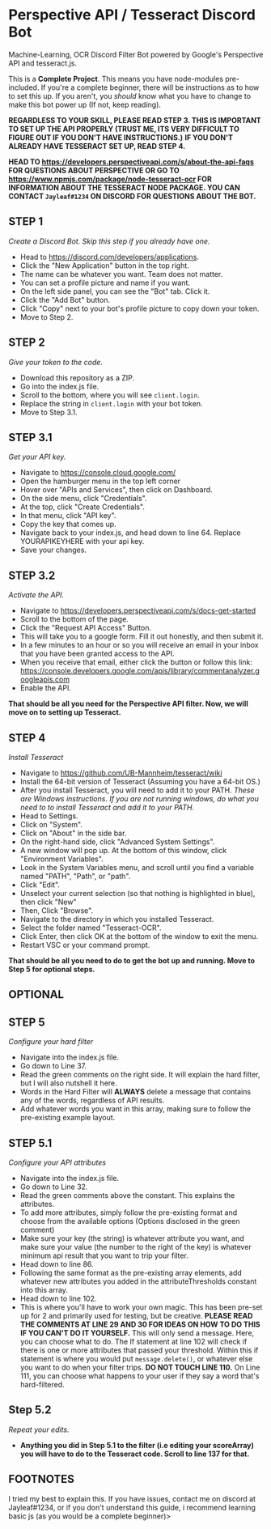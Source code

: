 # Perspective API / Tesseract Discord Bot
Machine-Learning, OCR Discord Filter Bot powered by Google's Perspective API and tesseract.js.

This is a **Complete Project**. This means you have node-modules pre-included. If you're a complete beginner, there will be instructions
as to how to set this up. If you aren't, you *should* know what you have to change to make this bot power up (If not, keep reading).

**REGARDLESS TO YOUR SKILL, PLEASE READ STEP 3. THIS IS IMPORTANT TO SET UP THE API PROPERLY (TRUST ME, ITS VERY DIFFICULT TO FIGURE OUT IF YOU DON'T HAVE INSTRUCTIONS.)**
**IF YOU DON'T ALREADY HAVE TESSERACT SET UP, READ STEP 4.**

**HEAD TO https://developers.perspectiveapi.com/s/about-the-api-faqs FOR QUESTIONS ABOUT PERSPECTIVE OR GO TO https://www.npmjs.com/package/node-tesseract-ocr FOR INFORMATION ABOUT THE TESSERACT NODE PACKAGE. YOU CAN CONTACT `Jayleaf#1234` ON DISCORD FOR QUESTIONS ABOUT THE BOT.**

**STEP 1** 
--
*Create a Discord Bot. Skip this step if you already have one.*

- Head to https://discord.com/developers/applications.
- Click the "New Application" button in the top right.
- The name can be whatever you want. Team does not matter.
- You can set a profile picture and name if you want.
- On the left side panel, you can see the "Bot" tab. Click it.
- Click the "Add Bot" button.
- Click "Copy" next to your bot's profile picture to copy down your token.
- Move to Step 2.

**STEP 2**
--
*Give your token to the code.*

- Download this repository as a ZIP.
- Go into the index.js file.
- Scroll to the bottom, where you will see `client.login`.
- Replace the string in `client.login` with your bot token.
- Move to Step 3.1.


**STEP 3.1**
--
*Get your API key.*

- Navigate to https://console.cloud.google.com/
- Open the hamburger menu in the top left corner
- Hover over "APIs and Services", then click on Dashboard.
- On the side menu, click "Credentials".
- At the top, click "Create Credentials".
- In that menu, click "API key".
- Copy the key that comes up.
- Navigate back to your index.js, and head down to line 64. Replace YOURAPIKEYHERE with your api key.
- Save your changes.

**STEP 3.2**
--
*Activate the API.*

- Navigate to https://developers.perspectiveapi.com/s/docs-get-started
- Scroll to the bottom of the page.
- Click the "Request API Access" Button.
- This will take you to a google form. Fill it out honestly, and then submit it.
- In a few minutes to an hour or so you will receive an email in your inbox that you have been granted access to the API.
- When you receive that email, either click the button or follow this link: https://console.developers.google.com/apis/library/commentanalyzer.googleapis.com
- Enable the API.

**That should be all you need for the Perspective API filter. Now, we will move on to setting up Tesseract.**

**STEP 4**
--
*Install Tesseract*

- Navigate to https://github.com/UB-Mannheim/tesseract/wiki
- Install the 64-bit version of Tesseract (Assuming you have a 64-bit OS.)
- After you install Tesseract, you will need to add it to your PATH.
*These are Windows instructions. If you are not running windows, do what you need to to install Tesseract and add it to your PATH.*
- Head to Settings.
- Click on "System".
- Click on "About" in the side bar.
- On the right-hand side, click "Advanced System Settings".
- A new window will pop up. At the bottom of this window, click "Environment Variables".
- Look in the System Variables menu, and scroll until you find a variable named "PATH", "Path", or "path".
- Click "Edit".
- Unselect your current selection (so that nothing is highlighted in blue), then click "New"
- Then, Click "Browse".
- Navigate to the directory in which you installed Tesseract.
- Select the folder named "Tesseract-OCR".
- Click Enter, then click OK at the bottom of the window to exit the menu.
- Restart VSC or your command prompt.


**That should be all you need to do to get the bot up and running. Move to Step 5 for optional steps.**


**OPTIONAL**
--

**STEP 5**
--
*Configure your hard filter*

- Navigate into the index.js file.
- Go down to Line 37.
- Read the green comments on the right side. It will explain the hard filter, but I will also nutshell it here.
- Words in the Hard Filter will **ALWAYS** delete a message that contains any of the words, regardless of API results.
- Add whatever words you want in this array, making sure to follow the pre-existing example layout.


**STEP 5.1**
--
*Configure your API attributes*

- Navigate into the index.js file.
- Go down to Line 32.
- Read the green comments above the constant. This explains the attributes.
- To add more attributes, simply follow the pre-existing format and choose from the available options (Options disclosed in the green comment)
- Make sure your key (the string) is whatever attribute you want, and make sure your value (the number to the right of the key) is whatever minimum api result that you want to trip your filter.
- Head down to line 86.
- Following the same format as the pre-existing array elements, add whatever new attributes you added in the attributeThresholds constant into this array.
- Head down to line 102.
- This is where you'll have to work your own magic. This has been pre-set up for 2 and primarily used for testing, but be creative. **PLEASE READ THE COMMENTS AT LINE 29 AND 30 FOR IDEAS ON HOW TO DO THIS IF YOU CAN'T DO IT YOURSELF.** This will only send a message. Here, you can choose what to do. The If statement at line 102 will check if there is one or more attributes that passed your threshold. Within this if statement is where you would put `message.delete()`, or whatever else you want to do when your filter trips. **DO NOT TOUCH LINE 110.** On Line 111, you can choose what happens to your user if they say a word that's hard-filtered.

**Step 5.2**
--
*Repeat your edits.*

- **Anything you did in Step 5.1 to the filter (i.e editing your scoreArray) you will have to do to the Tesseract code. Scroll to line 137 for that.**



**FOOTNOTES**
--

I tried my best to explain this. If you have issues, contact me on discord at Jayleaf#1234, or if you don't understand this guide, i recommend learning basic js (as you would be a complete beginner)>
